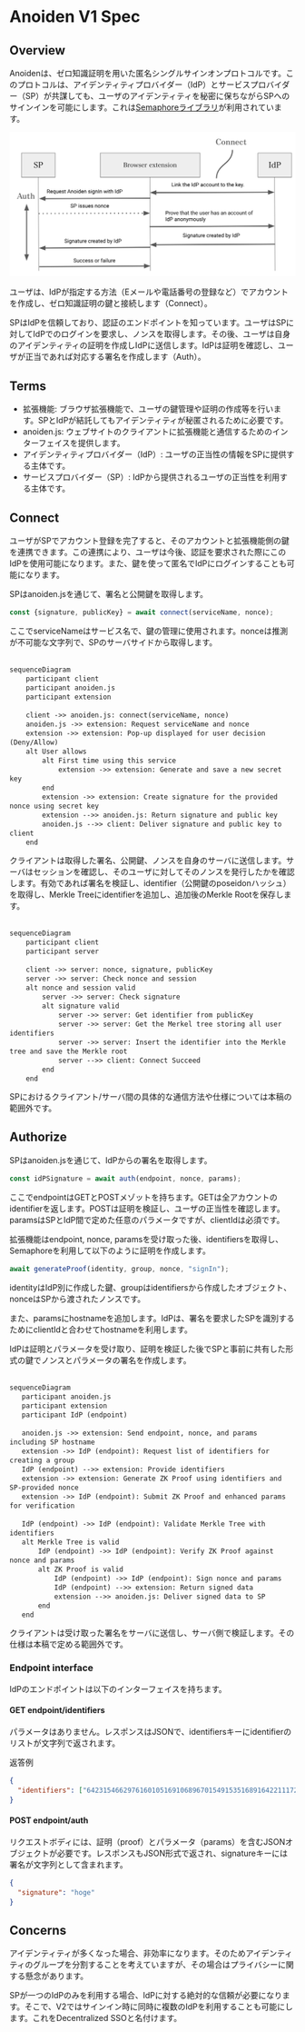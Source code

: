 # Anoiden V1 Spec

## Overview
Anoidenは、ゼロ知識証明を用いた匿名シングルサインオンプロトコルです。このプロトコルは、アイデンティティプロバイダー（IdP）とサービスプロバイダー（SP）が共謀しても、ユーザのアイデンティティを秘密に保ちながらSPへのサインインを可能にします。これは[Semaphoreライブラリ](https://github.com/semaphore-protocol/semaphore)が利用されています。

![Overview](overview.png)



ユーザは、IdPが指定する方法（Eメールや電話番号の登録など）でアカウントを作成し、ゼロ知識証明の鍵と接続します（Connect）。

SPはIdPを信頼しており、認証のエンドポイントを知っています。ユーザはSPに対してIdPでのログインを要求し、ノンスを取得します。その後、ユーザは自身のアイデンティティの証明を作成しIdPに送信します。IdPは証明を確認し、ユーザが正当であれば対応する署名を作成します（Auth）。


## Terms
- 拡張機能: ブラウザ拡張機能で、ユーザの鍵管理や証明の作成等を行います。SPとIdPが結託してもアイデンティティが秘匿されるために必要です。
- anoiden.js: ウェブサイトのクライアントに拡張機能と通信するためのインターフェイスを提供します。
- アイデンティティプロバイダー（IdP）: ユーザの正当性の情報をSPに提供する主体です。
- サービスプロバイダー（SP）: IdPから提供されるユーザの正当性を利用する主体です。


## Connect
ユーザがSPでアカウント登録を完了すると、そのアカウントと拡張機能側の鍵を連携できます。この連携により、ユーザは今後、認証を要求された際にこのIdPを使用可能になります。また、鍵を使って匿名でIdPにログインすることも可能になります。

SPはanoiden.jsを通じて、署名と公開鍵を取得します。

```javascript
const {signature, publicKey} = await connect(serviceName, nonce);
```
ここでserviceNameはサービス名で、鍵の管理に使用されます。nonceは推測が不可能な文字列で、SPのサーバサイドから取得します。

```mermaid

sequenceDiagram
    participant client
    participant anoiden.js
    participant extension

    client ->> anoiden.js: connect(serviceName, nonce)
    anoiden.js ->> extension: Request serviceName and nonce
    extension ->> extension: Pop-up displayed for user decision (Deny/Allow)
    alt User allows
        alt First time using this service
            extension ->> extension: Generate and save a new secret key
        end
        extension ->> extension: Create signature for the provided nonce using secret key
        extension -->> anoiden.js: Return signature and public key
        anoiden.js -->> client: Deliver signature and public key to client
    end

```


クライアントは取得した署名、公開鍵、ノンスを自身のサーバに送信します。サーバはセッションを確認し、そのユーザに対してそのノンスを発行したかを確認します。有効であれば署名を検証し、identifier（公開鍵のposeidonハッシュ）を取得し、Merkle Treeにidentifierを追加し、追加後のMerkle Rootを保存します。


```mermaid

sequenceDiagram
    participant client
    participant server
    
    client ->> server: nonce, signature, publicKey
    server ->> server: Check nonce and session
    alt nonce and session valid
        server ->> server: Check signature
        alt signature valid
            server ->> server: Get identifier from publicKey
            server ->> server: Get the Merkel tree storing all user identifiers
            server ->> server: Insert the identifier into the Merkle tree and save the Merkle root
            server -->> client: Connect Succeed
        end
    end

```

SPにおけるクライアント/サーバ間の具体的な通信方法や仕様については本稿の範囲外です。


## Authorize
SPはanoiden.jsを通じて、IdPからの署名を取得します。

```javascript
const idPSignature = await auth(endpoint, nonce, params);
```

ここでendpointはGETとPOSTメゾットを持ちます。GETは全アカウントのidentifierを返します。POSTは証明を検証し、ユーザの正当性を確認します。paramsはSPとIdP間で定めた任意のパラメータですが、clientIdは必須です。

拡張機能はendpoint, nonce, paramsを受け取った後、identifiersを取得し、Semaphoreを利用して以下のように証明を作成します。
```javascript
await generateProof(identity, group, nonce, "signIn");
```
identityはIdP別に作成した鍵、groupはidentifiersから作成したオブジェクト、nonceはSPから渡されたノンスです。

また、paramsにhostnameを追加します。IdPは、署名を要求したSPを識別するためにclientIdと合わせてhostnameを利用します。

IdPは証明とパラメータを受け取り、証明を検証した後でSPと事前に共有した形式の鍵でノンスとパラメータの署名を作成します。

```mermaid
   
sequenceDiagram
   participant anoiden.js
   participant extension
   participant IdP (endpoint)

   anoiden.js ->> extension: Send endpoint, nonce, and params including SP hostname
   extension ->> IdP (endpoint): Request list of identifiers for creating a group
   IdP (endpoint) -->> extension: Provide identifiers
   extension ->> extension: Generate ZK Proof using identifiers and SP-provided nonce
   extension ->> IdP (endpoint): Submit ZK Proof and enhanced params for verification

   IdP (endpoint) ->> IdP (endpoint): Validate Merkle Tree with identifiers
   alt Merkle Tree is valid
       IdP (endpoint) ->> IdP (endpoint): Verify ZK Proof against nonce and params
       alt ZK Proof is valid
           IdP (endpoint) ->> IdP (endpoint): Sign nonce and params
           IdP (endpoint) -->> extension: Return signed data
           extension -->> anoiden.js: Deliver signed data to SP
       end
   end

```

クライアントは受け取った署名をサーバに送信し、サーバ側で検証します。その仕様は本稿で定める範囲外です。


### Endpoint interface
IdPのエンドポイントは以下のインターフェイスを持ちます。

#### GET endpoint/identifiers
パラメータはありません。レスポンスはJSONで、identifiersキーにidentifierのリストが文字列で返されます。

返答例
```json
{
  "identifiers": ["6423154662976160105169106896701549153516891642211172349909782921108153674476"]
}
```

#### POST endpoint/auth
リクエストボディには、証明（proof）とパラメータ（params）を含むJSONオブジェクトが必要です。レスポンスもJSON形式で返され、signatureキーには署名が文字列として含まれます。

```json
{
  "signature": "hoge"
}
```


## Concerns

アイデンティティが多くなった場合、非効率になります。そのためアイデンティティのグループを分割することを考えていますが、その場合はプライバシーに関する懸念があります。


SPが一つのIdPのみを利用する場合、IdPに対する絶対的な信頼が必要になります。そこで、V2ではサインイン時に同時に複数のIdPを利用することも可能にします。これをDecentralized SSOと名付けます。


